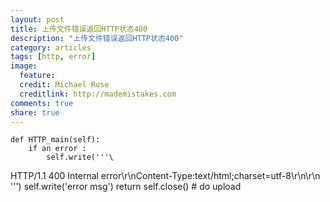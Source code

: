 ```yaml
---
layout: post
title: 上传文件错误返回HTTP状态400
description: "上传文件错误返回HTTP状态400"
category: articles
tags: [http, error]
image:
  feature:
  credit: Michael Rose
  creditlink: http://mademistakes.com
comments: true
share: true
---
```


    def HTTP_main(self):
        if an error :
            self.write('''\
HTTP/1.1 400 Internal error\r\nContent-Type:text/html;charset=utf-8\r\n\r\n\
''')
            self.write('error msg')
            return self.close()
        # do upload
